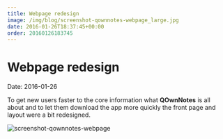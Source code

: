 ```yaml
---
title: Webpage redesign
image: /img/blog/screenshot-qownnotes-webpage_large.jpg
date: 2016-01-26T18:37:45+00:00
order: 20160126183745
---
```


# Webpage redesign

<v-subheader class="blog">Date: 2016-01-26</v-subheader>

To get new users faster to the core information what **QOwnNotes** is all about and to let them download the app more quickly the front page and layout were a bit redesigned.

 ![screenshot-qownnotes-webpage](/img/blog/screenshot-qownnotes-webpage_large.jpg "screenshot-qownnotes-webpage")